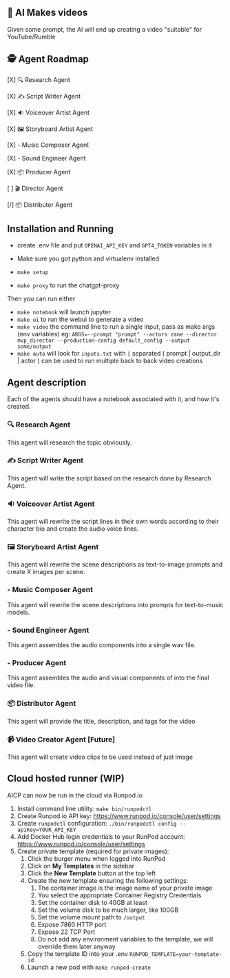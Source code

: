 ## 🎥 AI Makes videos

Given some prompt, the AI will end up creating a video "suitable" for YouTube/Rumble


## 🕵️ Agent Roadmap 

[X] 🔍 Research Agent

[X] ✍️  Script Writer Agent

[X] 🔉 Voiceover Artist Agent

[X] 🖼️ Storyboard Artist Agent

[X] - Music Composer Agent

[X] - Sound Engineer Agent

[X] 📦 Producer Agent

[ ] 🎬 Director Agent

[/] 📦 Distributor Agent

## Installation and Running


* create .env file and put `OPENAI_API_KEY` and `GPT4_TOKEN` variables in it

* Make sure you got python and virtualenv installed
* `make setup`
* `make proxy` to run the chatgpt-proxy 

Then you can run either
* `make notebook` will launch jupyter
* `make ui` to run the webui to generate a video
* `make video` the command line to run a single input, pass as make args (env variables) eg: `ARGS=--prompt "prompt" --actors zane --director mvp_director --production-config default_config --output some/output` 
* `make auto` will look for `inputs.txt` with `|` separated ( prompt | output_dir | actor ) 
can be used to run multiple back to back video creations


## Agent description

Each of the agents should have a notebook associated with it, and how it's created.

### 🔍 Research Agent 

This agent will research the topic obviously.

### ✍️  Script Writer Agent

This agent will write the script based on the research done by Research Agent.

### 🔉 Voiceover Artist Agent

This agent will rewrite the script lines in their own words according to their character bio and create the audio voice lines.

### 🖼️ Storyboard Artist Agent

This agent will rewrite the scene descriptions as text-to-image prompts and create X images per scene.

### - Music Composer Agent

This agent will rewrite the scene descriptions into prompts for text-to-music models.

### - Sound Engineer Agent

This agent assembles the audio components into a single wav file.

### - Producer Agent

This agent assembles the audio and visual components of into the final video file.

### 📦 Distributor Agent

This agent will provide the title, description, and tags for the video

### 📹 Video Creator Agent [Future]

This agent will create video clips to be used instead of just image

## Cloud hosted runner (WIP)

AICP can now be run in the cloud via Runpod.io

1. Install command line utility: `make bin/runpodctl`
2. Create Runpod.io API key: https://www.runpod.io/console/user/settings
3. Create `runpodctl` configuration: `./bin/runpodctl config --apiKey=YOUR_API_KEY`
4. Add Docker Hub login credentials to your RunPod account: https://www.runpod.io/console/user/settings
5. Create private template (required for private images):
	1. Click the burger menu when logged into RunPod
	2. Click on **My Templates** in the sidebar
	3. Click the **New Template** button at the top left
	4. Create the new template ensuring the following settings:
		1. The container image is the image name of your private image
		2. You select the appropriate Container Registry Credentials
		3. Set the container disk to 40GB at least
		4. Set the volume disk to be much larger, like 100GB
		5. Set the volume mount path to `/output`
		6. Expose 7860 HTTP port
		7. Expose 22 TCP Port
		8. Do not add any environment variables to the template, we will override them later anyway
	5. Copy the template ID into your .env `RUNPOD_TEMPLATE=your-template-id`
	6. Launch a new pod with `make runpod-create`


